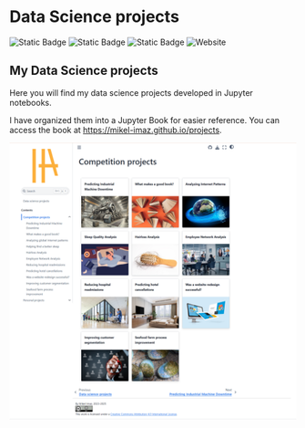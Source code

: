 # Data Science projects
![Static Badge](https://img.shields.io/badge/Jupyter-Book-%23F37626?logo=Jupyter&logoColor=white)
![Static Badge](https://img.shields.io/badge/Python-3.6%3E%3D-blue?logo=python&logoColor=white)
![Static Badge](https://img.shields.io/badge/BY-4.0-%23ED592F?logo=creativecommons&logoColor=white)
![Website](https://img.shields.io/website?url=https%3A%2F%2Fmikel-imaz.github.io%2Fprojects%2Fintro.html)

## My Data Science projects
Here you will find my data science projects developed in Jupyter notebooks.  

I have organized them into a Jupyter Book for easier reference. You can access the book at https://mikel-imaz.github.io/projects.

[![](jupyter-book/img/book_scrnshot.png)](https://mikel-imaz.github.io/projects)
